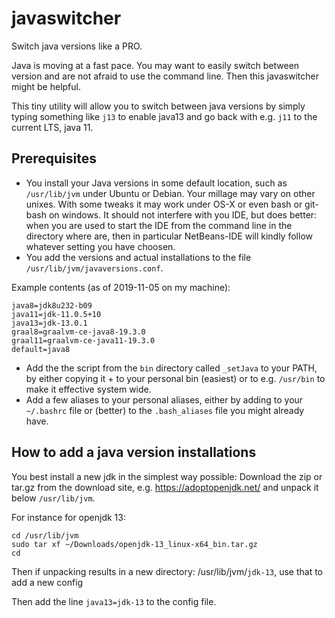 # javaswitcher

Switch java versions like a PRO.

Java is moving at a fast pace.
You may want to easily switch between version and are not afraid to use the command line.
Then this javaswitcher might be helpful.

This tiny utility will allow you to switch between java versions by simply typing something like `j13` to
enable java13 and go back with e.g. `j11` to the current LTS, java 11.

## Prerequisites

* You install your Java versions in some default location, such as `/usr/lib/jvm` under Ubuntu
  or Debian. Your millage may vary on other unixes. With some tweaks it may work under OS-X or even bash or git-bash on windows.
  It should not interfere with you IDE, but does better: when you are used to start the IDE from the command line in the directory where
  are, then in particular NetBeans-IDE will kindly follow whatever setting you have choosen.
* You add the versions and actual installations to the file `/usr/lib/jvm/javaversions.conf`.

Example contents (as of 2019-11-05 on my machine):

```
java8=jdk8u232-b09
java11=jdk-11.0.5+10
java13=jdk-13.0.1
graal8=graalvm-ce-java8-19.3.0
graal11=graalvm-ce-java11-19.3.0
default=java8
```

* Add the the script from the `bin` directory called `_setJava` to your PATH, by either copying it +
  to your personal bin (easiest) or to e.g. `/usr/bin` to make it effective system wide.
* Add a few aliases to your personal aliases, either by adding to your `~/.bashrc` file or (better) to the `.bash_aliases` file
  you might already have.

## How to add a java version installations

You best install a new jdk in the simplest way possible: Download the zip or tar.gz from the
download site, e.g. https://adoptopenjdk.net/ and unpack it below `/usr/lib/jvm`.

For instance for  openjdk 13:

```
cd /usr/lib/jvm
sudo tar xf ~/Downloads/openjdk-13_linux-x64_bin.tar.gz
cd
```

Then if  unpacking results in a new directory: /usr/lib/jvm/`jdk-13`, use that
to add a new config

Then add the line `java13=jdk-13` to the config file.
